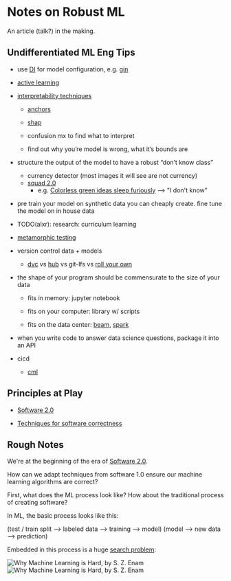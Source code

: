 # Notes on Robust ML

An article (talk?) in the making. 


## Undifferentiated ML Eng Tips

- use [DI](https://en.wikipedia.org/wiki/Dependency_inversion_principle) for model configuration, e.g. [gin](https://github.com/google/gin-config)

- [active learning](https://humanloop.com/blog/why-you-should-be-using-active-learning/) 

- [interpretability techniques](https://christophm.github.io/interpretable-ml-book/)
  
  - [anchors](https://github.com/marcotcr/anchor)
  
  - [shap](https://github.com/slundberg/shap)
    
  - confusion mx to find what to interpret
    
  - find out why you’re model is wrong, what it’s bounds are
    
- structure the output of the model to have a robust “don’t know class”
  - currency detector (most images it will see are not currency)
  - [squad 2.0](https://rajpurkar.github.io/SQuAD-explorer/)
    - e.g. [Colorless green ideas sleep furiously](https://en.wikipedia.org/wiki/Colorless_green_ideas_sleep_furiously) --> "I don't know"
    
- pre train your model on synthetic data you can cheaply create. fine tune the model on in house data

- TODO(alxr): research: curriculum learning

- [metamorphic testing](https://www.hillelwayne.com/post/metamorphic-testing/)

- version control data + models

  - [dvc](https://dvc.org/) vs [hub](https://github.com/activeloopai/Hub) vs git-lfs vs [roll your own](https://github.com/alxrsngrtn/Electron-Diffraction-CNN)

- the shape of your program should be commensurate to the size of your data

  - fits in memory: jupyter notebook
  
  - fits on your computer: library w/ scripts
  
  - fits on the data center: [beam](https://beam.apache.org/), [spark](https://spark.apache.org/)

- when you write code to answer data science questions, package it into an API

- cicd
  
  - [cml](https://cml.dev/)

## Principles at Play

- [Software 2.0](https://medium.com/@karpathy/software-2-0-a64152b37c35)

- [Techniques for software correctness](https://www.hillelwayne.com/uncle-bob/)

## Rough Notes

We're at the beginning of the era of [Software 2.0](https://medium.com/@karpathy/software-2-0-a64152b37c35). 

How can we adapt techniques from software 1.0 ensure our machine learning algorithms are correct?

First, what does the ML process look like? How about the traditional process of creating software? 

In ML, the basic process looks like this: 

(test / train split --> labeled data --> training --> model)
            (model --> new data --> prediction)

Embedded in this process is a huge [search problem](https://ai.stanford.edu/~zayd/why-is-machine-learning-hard.html): 

![Why Machine Learning is Hard, by S. Z. Enam](https://ai.stanford.edu/~zayd/images/lattice2.png)
![Why Machine Learning is Hard, by S. Z. Enam](https://ai.stanford.edu/~zayd/images/lattice3.png)